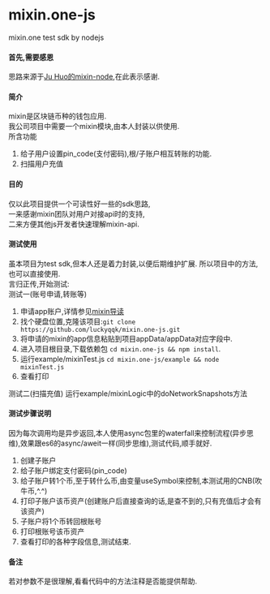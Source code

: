 # mixin.one-js
mixin.one test sdk by nodejs

#### 首先,需要感恩
思路来源于[Ju Huo的mixin-node](https://github.com/virushuo/mixin-node.git),在此表示感谢.

#### 简介
mixin是区块链币种的钱包应用.  
我公司项目中需要一个mixin模块,由本人封装以供使用.  
所含功能  
1. 给子用户设置pin_code(支付密码),根/子账户相互转账的功能.  
2. 扫描用户充值

#### 目的
仅以此项目提供一个可读性好一些的sdk思路,  
一来感谢mixin团队对用户对接api时的支持,  
二来方便其他js开发者快速理解mixin-api.  

#### 测试使用
虽本项目为test sdk,但本人还是着力封装,以便后期维护扩展.
所以项目中的方法,也可以直接使用.  
言归正传,开始测试:  
测试一(账号申请,转账等)
1. 申请app账户,详情参见[mixin导读](https://developers.mixin.one/guides)
2. 找个硬盘位置,克隆该项目:```git clone https://github.com/luckyqqk/mixin.one-js.git```
3. 将申请的mixin的app信息粘贴到项目appData/appData对应字段中.
4. 进入项目根目录,下载依赖包 ```cd mixin.one-js && npm install```.
5. 运行example/mixinTest.js  ```cd mixin.one-js/example && node mixinTest.js```
6. 查看打印

测试二(扫描充值)
运行example/mixinLogic中的doNetworkSnapshots方法

#### 测试步骤说明
因为每次调用均是异步返回,本人使用async包里的waterfall来控制流程(异步思维),效果跟es6的async/aweit一样(同步思维),测试代码,顺手就好.
1. 创建子账户
2. 给子账户绑定支付密码(pin_code)
3. 给子账户转1个币,至于转什么币,由变量useSymbol来控制,本测试用的CNB(吹牛币,^.^)
4. 打印子账户该币资产(创建账户后直接查询的话,是查不到的,只有充值后才会有该资产)
5. 子账户将1个币转回根账号
6. 打印根账号该币资产
7. 查看打印的各种字段信息,测试结束.

#### 备注
若对参数不是很理解,看看代码中的方法注释是否能提供帮助.

